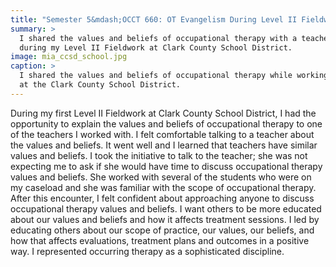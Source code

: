 ```yaml
---
title: "Semester 5&mdash;OCCT 660: OT Evangelism During Level II Fieldwork"
summary: >
  I shared the values and beliefs of occupational therapy with a teacher
  during my Level II Fieldwork at Clark County School District.
image: mia_ccsd_school.jpg
caption: >
  I shared the values and beliefs of occupational therapy while working
  at the Clark County School District.
---
```

During my first Level II Fieldwork at Clark County School District, I had the
opportunity to explain the values and beliefs of occupational therapy to one of
the teachers I worked with. I felt comfortable talking to a teacher about the
values and beliefs. It went well and I learned that teachers have similar values
and beliefs. I took the initiative to talk to the teacher; she was not expecting
me to ask if she would have time to discuss occupational therapy values and
beliefs. She worked with several of the students who were on my caseload and she
was familiar with the scope of occupational therapy. After this encounter, I
felt confident about approaching anyone to discuss occupational therapy values
and beliefs. I want others to be more educated about our values and beliefs and
how it affects treatment sessions. I led by educating others about our scope of
practice, our values, our beliefs, and how that affects evaluations, treatment
plans and outcomes in a positive way. I represented occurring therapy as a
sophisticated discipline.

